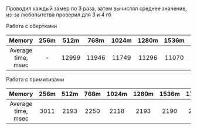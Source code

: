 Проводил каждый замер по 3 раза, затем вычислял среднее значение, из-за любопытства проверил для 3 и 4 гб

Работа с обертками

|      Memory      | 256m | 512m | 768m | 1024m | 1280m | 1536m | 1792m | 2048m | 3060m | 4072m |
|:----------------:|:----:|:----:|:----:|:-----:|:-----:|:-----:|:-----:|:-----:|:-----:|:-----:|
|Average time, msec|  -   | 12999| 11946| 11749 | 11296 | 11070 | 10516 | 10846 | 10890 | 11295 |

Работа с примитивами

|      Memory      | 256m | 512m | 768m | 1024m | 1280m | 1536m | 1792m | 2048m | 3060m | 4072m |
|:----------------:|:----:|:----:|:----:|:-----:|:-----:|:-----:|:-----:|:-----:|:-----:|:-----:|
|Average time, msec| 3011 | 2193 | 2250 | 2118  | 2193  | 2190  | 2343  | 2253  | 2236  | 2220  |

